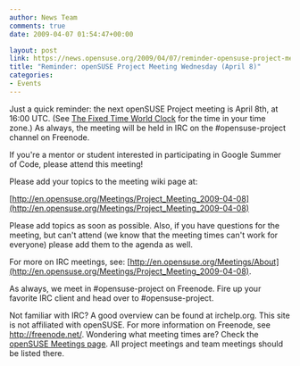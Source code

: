 ```yaml
---
author: News Team
comments: true
date: 2009-04-07 01:54:47+00:00

layout: post
link: https://news.opensuse.org/2009/04/07/reminder-opensuse-project-meeting-wednesday-april-8/
title: "Reminder: openSUSE Project Meeting Wednesday (April 8)"
categories:
- Events
---
```

Just a quick reminder: the next openSUSE Project meeting is April 8th, at 16:00 UTC. (See [The Fixed Time World Clock](http://tinyurl.com/dm6sqa) for the time in your time zone.) As always, the meeting will be held in IRC on the #opensuse-project channel on Freenode.

If you're a mentor or student interested in participating in Google Summer of Code, please attend this meeting!

Please add your topics to the meeting wiki page at:

[http://en.opensuse.org/Meetings/Project_Meeting_2009-04-08](http://en.opensuse.org/Meetings/Project_Meeting_2009-04-08)

Please add topics as soon as possible. Also, if you have questions for the meeting, but can't attend (we know that the meeting times can't work for everyone) please add them to the agenda as well.

For more on IRC meetings, see: [http://en.opensuse.org/Meetings/About](http://en.opensuse.org/Meetings/Project_Meeting_2009-04-08).

As always, we meet in #opensuse-project on Freenode. Fire up your favorite IRC client and head over to #opensuse-project.

Not familiar with IRC? A good overview can be found at irchelp.org. This site is not affiliated with openSUSE. For more information on Freenode, see http://freenode.net/.
Wondering what meeting times are? Check the [openSUSE Meetings page](http://en.opensuse.org/Meetings). All project meetings and team meetings should be listed there.		
